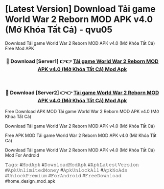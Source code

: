 # [Latest Version] Download Tải game World War 2 Reborn MOD APK v4.0 (Mở Khóa Tất Cả) - qvu05

Download Tải game World War 2 Reborn MOD APK v4.0 (Mở Khóa Tất Cả) Free Mod APK

<div align="center">
<h3>🔴 Download [Server1] 👉👉 <a href="https://apk-comot.site?title=Tải_game_World_War_2_Reborn_MOD_APK_v4.0_(Mở_Khóa_Tất_Cả)">Tải game World War 2 Reborn MOD APK v4.0 (Mở Khóa Tất Cả) Mod Apk</a></h3><br>

<h3>🔴 Download [Server2] 👉👉 <a href="https://apk-comot.site?title=Tải_game_World_War_2_Reborn_MOD_APK_v4.0_(Mở_Khóa_Tất_Cả)">Tải game World War 2 Reborn MOD APK v4.0 (Mở Khóa Tất Cả) Mod Apk</a></h3>
</div>


Free Download APK MOD Tải game World War 2 Reborn MOD APK v4.0 (Mở Khóa Tất Cả)

Download Tải game World War 2 Reborn MOD APK v4.0 (Mở Khóa Tất Cả) 

Free APK MOD Tải game World War 2 Reborn MOD APK v4.0 (Mở Khóa Tất Cả) 

Download Tải game World War 2 Reborn MOD APK v4.0 (Mở Khóa Tất Cả) Mod For Android

𝚃𝚊𝚐𝚜: #𝙼𝚘𝚍𝙰𝚙𝚔 #𝙳𝚘𝚠𝚗𝚕𝚘𝚊𝚍𝙼𝚘𝚍𝙰𝚙𝚔 #𝙰𝚙𝚔𝙻𝚊𝚝𝚎𝚜𝚝𝚅𝚎𝚛𝚜𝚒𝚘𝚗 #𝙰𝚙𝚔𝚄𝚗𝚕𝚒𝚖𝚒𝚝𝚎𝚍𝙼𝚘𝚗𝚎𝚢 #𝙰𝚙𝚔𝚄𝚗𝚕𝚘𝚌𝚔𝙰𝚕𝚕 #𝙰𝚙𝚔𝙽𝚘𝙰𝚍𝚜 #𝚄𝚗𝚕𝚘𝚌𝚔𝙿𝚛𝚎𝚖𝚒𝚞𝚖 #𝙵𝚘𝚛𝙰𝚗𝚍𝚛𝚘𝚒𝚍 #𝙵𝚛𝚎𝚎𝙳𝚘𝚠𝚗𝚕𝚘𝚊𝚍 #home_design_mod_apk